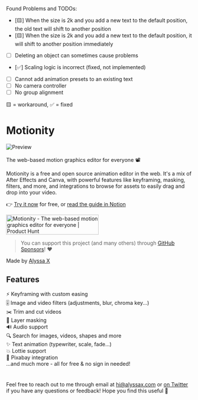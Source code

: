 Found Problems and TODOs:

- [🟨] When the size is 2k and you add a new text to the default position,
  the old text will shift to another position
- [🟨] When the size is 2k and you add a new text to the default position, it will shift
  to another position immediately
- [ ] Deleting an object can sometimes cause problems
- [✅] Scaling logic is incorrect (fixed, not implemented)
- [ ] Cannot add animation presets to an existing text
- [ ] No camera controller
- [ ] No group alignment

🟨 = workaround, ✅ = fixed

# Motionity

![Preview](preview.gif)<br><br>
The web-based motion graphics editor for everyone 📽

Motionity is a free and open source animation editor in the web. It's a mix of After Effects and Canva, with powerful features like keyframing, masking, filters, and more, and integrations to browse for assets to easily drag and drop into your video.

👉 [Try it now](https://motionity.app) for free, or [read the guide in Notion](https://motionity.notion.site/Get-started-with-Motionity-bc2a2017670d4ec6a44d5ff760ca4656)

<a href="https://www.producthunt.com/posts/motionity?utm_source=badge-featured&utm_medium=badge&utm_souce=badge-motionity" target="_blank"><img src="https://api.producthunt.com/widgets/embed-image/v1/featured.svg?post_id=357641&theme=light" alt="Motionity - The&#0032;web&#0045;based&#0032;motion&#0032;graphics&#0032;editor&#0032;for&#0032;everyone | Product Hunt" style="width: 250px; height: 54px;" width="250" height="54" /></a>

> You can support this project (and many others) through [GitHub Sponsors](https://github.com/sponsors/alyssaxuu)! ❤️

Made by [Alyssa X](https://twitter.com/alyssaxuu)

## Features

⚡️ Keyframing with custom easing<br>
🎚 Image and video filters (adjustments, blur, chroma key...)<br>
✂️ Trim and cut videos<br>
👀 Layer masking<br>
🔊 Audio support<br>
🔍 Search for images, videos, shapes and more<br>
✨ Text animation (typewriter, scale, fade...)<br>
💥 Lottie support<br>
🧩 Pixabay integration<br>
...and much more - all for free & no sign in needed!

#

Feel free to reach out to me through email at hi@alyssax.com or [on Twitter](https://twitter.com/alyssaxuu) if you have any questions or feedback! Hope you find this useful 💜
